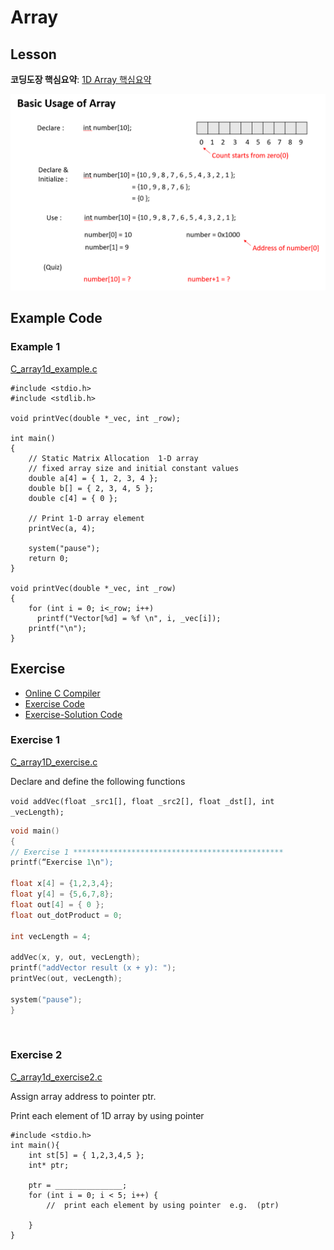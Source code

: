 # Array

## Lesson

**코딩도장 핵심요약**: [1D Array 핵심요약](https://dojang.io/mod/page/view.php?id=673)

![](<../../.gitbook/assets/image (73).png>)

## Example Code

### Example 1

[C\_array1d\_example.c](https://github.com/ykkimhgu/Tutorial-C-Program/tree/main/pointer-array)

```
#include <stdio.h>
#include <stdlib.h>

void printVec(double *_vec, int _row);

int main()
{
	// Static Matrix Allocation  1-D array 
	// fixed array size and initial constant values
	double a[4] = { 1, 2, 3, 4 };
	double b[] = { 2, 3, 4, 5 };
	double c[4] = { 0 };

	// Print 1-D array element
	printVec(a, 4);

	system("pause");
	return 0;
}

void printVec(double *_vec, int _row)
{
	for (int i = 0; i<_row; i++)
	  printf("Vector[%d] = %f \n", i, _vec[i]);
	printf("\n");
}
```



## Exercise

* [Online C Compiler](https://www.onlinegdb.com/online\_c\_compiler)
* [Exercise Code](https://github.com/ykkimhgu/Tutorial-C-Program/tree/main/pointer-array)
* [Exercise-Solution Code](array.md)

### Exercise 1

[C\_array1D\_exercise.c](https://github.com/ykkimhgu/Tutorial-C-Program/tree/main/pointer-array)

Declare and define the following functions

`void addVec(float _src1[], float _src2[], float _dst[], int _vecLength);`

```cpp
void main() 
{
// Exercise 1 ***********************************************
printf(“Exercise 1\n");

float x[4] = {1,2,3,4};
float y[4] = {5,6,7,8};
float out[4] = { 0 };
float out_dotProduct = 0;

int vecLength = 4;

addVec(x, y, out, vecLength);
printf("addVector result (x + y): ");
printVec(out, vecLength);

system("pause");
}
```

<figure><img src="https://user-images.githubusercontent.com/38373000/187816291-db757178-c52d-46a7-820c-2daa8b926291.png" alt=""><figcaption></figcaption></figure>

### Exercise 2

[C\_array1d\_exercise2.c](https://github.com/ykkimhgu/Tutorial-C-Program/tree/main/pointer-array)

Assign array address to pointer ptr.

Print each element of 1D array by using pointer

```
#include <stdio.h>
int main(){
    int st[5] = { 1,2,3,4,5 };
    int* ptr;
    
    ptr = _______________;     
    for (int i = 0; i < 5; i++) {
        //  print each element by using pointer  e.g.  (ptr)
        
    }
}
```
